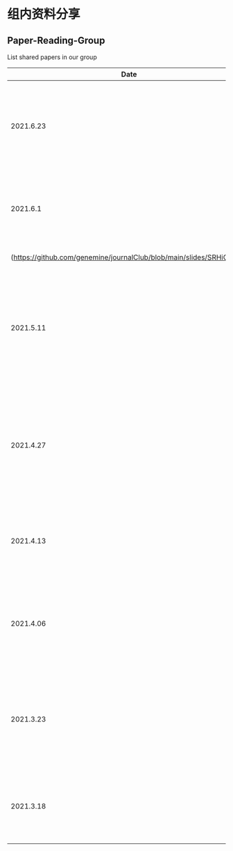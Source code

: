 # 组内资料分享

## Paper-Reading-Group

List shared papers in our group

| Date      | Speaker | Paper                                                        | Slide                                                       | Keywords |
| --------- | :-----: | ------------------------------------------------------------ | ------------------------------------------------------------ | -------- |
| 2021.6.23 | 伍振鹏  | [《Prevalent intron retention fine-tunes gene expression and contributes to cellular senescence》(*Aging Cell. 2020*)](https://onlinelibrary.wiley.com/doi/full/10.1111/acel.13276)  |[IR_senescence.ppt](https://github.com/genemine/journalClub/blob/main/slides/IR_senescence.pptx)   |内含子保留|
| 2021.6.1 | 刘坤  | [《SRHiC: A Deep Learning Model to Enhance the Resolution of Hi-C Data》(*Front. Genet. 2020*)](https://www.frontiersin.org/articles/10.3389/fgene.2020.00353/full)  |[SRHiC.ppt]
(https://github.com/genemine/journalClub/blob/main/slides/SRHiC.pptx)   |Hi-C数据增强|
| 2021.5.11 | 杨昌获  | [《PeNGaRoo, a combined gradient boosting and ensemble learning framework for predicting non-classical secreted proteins》(*Bioinformatics 2020*)](https://academic.oup.com/bioinformatics/article/36/3/704/5545087)  |[modelensemble.ppt](https://github.com/genemine/journalClub/blob/main/slides/modelensemble.pptx)   |模型集成|
| 2021.4.27 | 杨昌获  | [《PeNGaRoo, a combined gradient boosting and ensemble learning framework for predicting non-classical secreted proteins》(*Bioinformatics 2020*)](https://academic.oup.com/bioinformatics/article/36/3/704/5545087)  |[modelensemble.ppt](https://github.com/genemine/journalClub/blob/main/slides/modelensemble.pptx)   |模型集成|
| 2021.4.13 |  张硕   | [《INDUCTIVE MATRIX COMPLETION BASED ON GRAPH NEURAL NETWORKS》(*ICLR 2020*)](https://openreview.net/forum?id=ByxxgCEYDS)|[IGMC.pptx](https://github.com/genemine/journalClub/blob/main/slides/IGMC.pptx)|推荐系统|
| 2021.4.06 | 郑剑涛  |  [《Freddie: Annotation-independent Detection and Discovery of Transcriptomic Alternative Splicing Isoforms》(*bioRxiv 2021*)](https://www.biorxiv.org/content/10.1101/2021.01.20.427493v1.abstract)   |[Freddie.ppt](https://github.com/genemine/journalClub/blob/main/slides/Freddie.pptx)   | 三代测序；isoform预测|
| 2021.3.23 | 徐云佩  |  [《Deciphering cell–cell interactions and communication from gene expression》(*Nature Reviews Genetics 2020*)](https://www.nature.com/articles/s41576-020-00292-x) | [cell communication review.ppt](https://github.com/genemine/journalClub/blob/main/slides/cell%20communication%20review.pptx)  | 单细胞通讯 |
| 2021.3.18 | 方钊玉  | [《An entropy-based metric for assessing the purity of single cell populations》(*Nat Commun 2020*)](https://www.nature.com/articles/s41467-020-16904-3) |[ROGUE.ppt](https://github.com/genemine/journalClub/blob/main/slides/ROGUE.pptx)| 单细胞   |
